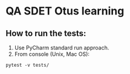 # QA SDET Otus learning
## How to run the tests:

1. Use PyCharm standard run approach.
2. From console (Unix, Mac OS):
```shell
pytest -v tests/
```
